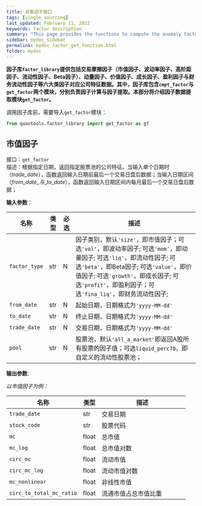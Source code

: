```yaml
---
title: 异象因子接口
tags: [single_sourcing]
last_updated: February 11, 2022
keywords: factor description
summary: "This page provides the functions to compute the anomaly factors."
sidebar: mydoc_sidebar
permalink: mydoc_factor_get_function.html
folder: mydoc
---
```


__因子库`factor_library`提供包括交易摩擦因子（市值因子、波动率因子、高阶距因子、流动性因子、Beta因子）、动量因子、价值因子、成长因子、盈利因子与财务流动性因子等六大类因子对应公司特征数据。其中，因子库包含`cmpt_factor`与`get_factor`两个模块，分别负责因子计算与因子提取。本部分将介绍因子数据提取模块`get_factor`。__

调用因子库前，需要导入`get_factor`模块：

```python
from quantools.factor_library import get_factor as gf
```



## 市值因子

接口：`get_factor`  
描述：根据指定日期，返回指定股票池的公司特征。当输入单个日期时（_trade_date_），函数返回输入日期前最后一个交易日盘后数据；当输入日期区间（_from_date_与_to_date_），函数返回输入日期区间内每月最后一个交易日盘后数据；

__输入参数__：  

|名称 |类型 |必选 |描述 |
| --- | --- | --- | --- |
|`factor_type`|str|N|因子类别，默认`'size'`，即市值因子；可选`'vol'`，即波动率因子; 可选`'mom'`，即动量因子; 可选`'liq'`，即流动性因子; 可选`'beta'`，即Beta因子; 可选`'value'`，即价值因子; 可选`'growth'`，即成长因子; 可选`'profit'`，即盈利因子；可选`'fina_liq'`，即财务流动性因子;|
| `from_date`   | str  | N    | 起始日期，日期格式为`'yyyy-MM-dd'`                           |
| `to_date`     | str  | N    | 终止日期，日期格式为`'yyyy-MM-dd'`                           |
| `trade_date`  | str  | N    | 交易日期，日期格式为`'yyyy-MM-dd'`                           |
| `pool`        | str  | N    |股票池，默认`'all_a_market'`即返回A股所有股票的因子值；可选`liquid_perc70`，即自定义的流动性股票池；|

__输出参数__:

_以市值因子为例：_

|名称 |类型 |描述 |
| --- |--- |--- |
|`trade_date`|str|交易日期|
|`stock_code`|str|股票代码|
|`mc`|float|总市值|
|`mc_log`|float|总市值对数|
|`circ_mc`|float|流动市值|
|`circ_mc_log`|float|流动市值对数|
|`mc_nonlinear`|float|非线性市值|
|`circ_to_total_mc_ratio`|float|流通市值占总市值比重&nbsp;&nbsp;&nbsp;&nbsp;&nbsp;&nbsp;&nbsp;&nbsp;&nbsp;&nbsp;&nbsp;&nbsp;&nbsp;|
